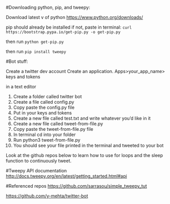 #Downloading python, pip, and tweepy:

Download latest v of python
https://www.python.org/downloads/

pip should already be installed if not, paste in terminal:
`curl https://bootstrap.pypa.io/get-pip.py -o get-pip.py`

then run
`python get-pip.py`

then run
`pip install tweepy`

#Bot stuff:

Create a twitter dev account
Create an application.
Apps>your_app_name> keys and tokens

in a text editor
1.	Create a folder called twitter bot
2.	Create a file called config.py
3.	Copy paste the config.py file
4.	Put in your keys and tokens
5.	Create a new file called test.txt and write whatever you’d like in it
6.	Create a new file called tweet-from-file.py
7.	Copy paste the tweet-from-file.py file
8.	In terminal cd into your folder
9.	Run python3 tweet-from-file.py
10.	You should see your file printed in the terminal and tweeted to your bot

Look at the github repos below to learn how to use for loops and the sleep function to continuously tweet.

#Tweepy API documentation
http://docs.tweepy.org/en/latest/getting_started.html#api

#Referenced repos
https://github.com/sarrasou/simple_tweepy_tut

https://github.com/y-mehta/twitter-bot
